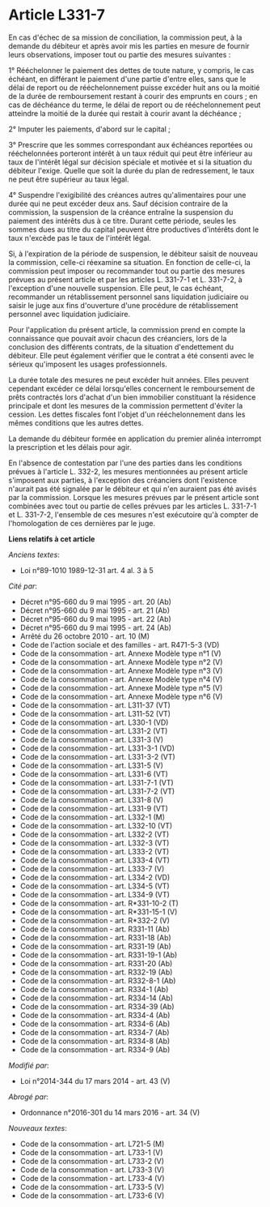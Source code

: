 # Article L331-7

En cas d'échec de sa mission de conciliation, la commission peut, à la demande du débiteur et après avoir mis les parties en
mesure de fournir leurs observations, imposer tout ou partie des mesures suivantes : 

1° Rééchelonner le paiement des dettes de toute nature, y compris, le cas échéant, en différant le paiement d'une partie
d'entre elles, sans que le délai de report ou de rééchelonnement puisse excéder huit ans ou la moitié de la durée de
remboursement restant à courir des emprunts en cours ; en cas de déchéance du terme, le délai de report ou de rééchelonnement
peut atteindre la moitié de la durée qui restait à courir avant la déchéance ; 

2° Imputer les paiements, d'abord sur le capital ; 

3° Prescrire que les sommes correspondant aux échéances reportées ou rééchelonnées porteront intérêt à un taux réduit qui
peut être inférieur au taux de l'intérêt légal sur décision spéciale et motivée et si la situation du débiteur l'exige.
Quelle que soit la durée du plan de redressement, le taux ne peut être supérieur au taux légal. 

4° Suspendre l'exigibilité des créances autres qu'alimentaires pour une durée qui ne peut excéder deux ans. Sauf décision
contraire de la commission, la suspension de la créance entraîne la suspension du paiement des intérêts dus à ce titre.
Durant cette période, seules les sommes dues au titre du capital peuvent être productives d'intérêts dont le taux n'excède
pas le taux de l'intérêt légal. 

Si, à l'expiration de la période de suspension, le débiteur saisit de nouveau la commission, celle-ci réexamine sa situation.
En fonction de celle-ci, la commission peut imposer ou recommander tout ou partie des mesures prévues au présent article et
par les articles L. 331-7-1 et L. 331-7-2, à l'exception d'une nouvelle suspension. Elle peut, le cas échéant, recommander un
rétablissement personnel sans liquidation judiciaire ou saisir le juge aux fins d'ouverture d'une procédure de rétablissement
personnel avec liquidation judiciaire. 

Pour l'application du présent article, la commission prend en compte la connaissance que pouvait avoir chacun des créanciers,
lors de la conclusion des différents contrats, de la situation d'endettement du débiteur. Elle peut également vérifier que le
contrat a été consenti avec le sérieux qu'imposent les usages professionnels. 

La durée totale des mesures ne peut excéder huit années. Elles peuvent cependant excéder ce délai lorsqu'elles concernent le
remboursement de prêts contractés lors d'achat d'un bien immobilier constituant la résidence principale et dont les mesures
de la commission permettent d'éviter la cession. Les dettes fiscales font l'objet d'un rééchelonnement dans les mêmes
conditions que les autres dettes. 

La demande du débiteur formée en application du premier alinéa interrompt la prescription et les délais pour agir. 

En l'absence de contestation par l'une des parties dans les conditions prévues à l'article L. 332-2, les mesures mentionnées
au présent article s'imposent aux parties, à l'exception des créanciers dont l'existence n'aurait pas été signalée par le
débiteur et qui n'en auraient pas été avisés par la commission. Lorsque les mesures prévues par le présent article sont
combinées avec tout ou partie de celles prévues par les articles L. 331-7-1 et L. 331-7-2, l'ensemble de ces mesures n'est
exécutoire qu'à compter de l'homologation de ces dernières par le juge.

**Liens relatifs à cet article**

_Anciens textes_:

  - Loi n°89-1010 1989-12-31 art. 4 al. 3 à 5

_Cité par_:

  - Décret n°95-660 du 9 mai 1995 - art. 20 (Ab)
  - Décret n°95-660 du 9 mai 1995 - art. 21 (Ab)
  - Décret n°95-660 du 9 mai 1995 - art. 22 (Ab)
  - Décret n°95-660 du 9 mai 1995 - art. 24 (Ab)
  - Arrêté du 26 octobre 2010 - art. 10 (M)
  - Code de l'action sociale et des familles - art. R471-5-3 (VD)
  - Code de la consommation - art. Annexe Modèle type n°1 (V)
  - Code de la consommation - art. Annexe Modèle type n°2 (V)
  - Code de la consommation - art. Annexe Modèle type n°3 (V)
  - Code de la consommation - art. Annexe Modèle type n°4 (V)
  - Code de la consommation - art. Annexe Modèle type n°5 (V)
  - Code de la consommation - art. Annexe Modèle type n°6 (V)
  - Code de la consommation - art. L311-37 (VT)
  - Code de la consommation - art. L311-52 (VT)
  - Code de la consommation - art. L330-1 (VD)
  - Code de la consommation - art. L331-2 (VT)
  - Code de la consommation - art. L331-3 (V)
  - Code de la consommation - art. L331-3-1 (VD)
  - Code de la consommation - art. L331-3-2 (VT)
  - Code de la consommation - art. L331-5 (V)
  - Code de la consommation - art. L331-6 (VT)
  - Code de la consommation - art. L331-7-1 (VT)
  - Code de la consommation - art. L331-7-2 (VT)
  - Code de la consommation - art. L331-8 (V)
  - Code de la consommation - art. L331-9 (VT)
  - Code de la consommation - art. L332-1 (M)
  - Code de la consommation - art. L332-10 (VT)
  - Code de la consommation - art. L332-2 (VT)
  - Code de la consommation - art. L332-3 (VT)
  - Code de la consommation - art. L333-2 (VT)
  - Code de la consommation - art. L333-4 (VT)
  - Code de la consommation - art. L333-7 (V)
  - Code de la consommation - art. L334-2 (VD)
  - Code de la consommation - art. L334-5 (VT)
  - Code de la consommation - art. L334-9 (VT)
  - Code de la consommation - art. R*331-10-2 (T)
  - Code de la consommation - art. R*331-15-1 (V)
  - Code de la consommation - art. R*332-2 (V)
  - Code de la consommation - art. R331-11 (Ab)
  - Code de la consommation - art. R331-18 (Ab)
  - Code de la consommation - art. R331-19 (Ab)
  - Code de la consommation - art. R331-19-1 (Ab)
  - Code de la consommation - art. R331-20 (Ab)
  - Code de la consommation - art. R332-19 (Ab)
  - Code de la consommation - art. R332-8-1 (Ab)
  - Code de la consommation - art. R334-1 (Ab)
  - Code de la consommation - art. R334-14 (Ab)
  - Code de la consommation - art. R334-39 (Ab)
  - Code de la consommation - art. R334-4 (Ab)
  - Code de la consommation - art. R334-6 (Ab)
  - Code de la consommation - art. R334-7 (Ab)
  - Code de la consommation - art. R334-8 (Ab)
  - Code de la consommation - art. R334-9 (Ab)

_Modifié par_:

  - Loi n°2014-344 du 17 mars 2014 - art. 43 (V)

_Abrogé par_:

  - Ordonnance n°2016-301 du 14 mars 2016 - art. 34 (V)

_Nouveaux textes_:

  - Code de la consommation - art. L721-5 (M)
  - Code de la consommation - art. L733-1 (V)
  - Code de la consommation - art. L733-2 (V)
  - Code de la consommation - art. L733-3 (V)
  - Code de la consommation - art. L733-4 (V)
  - Code de la consommation - art. L733-5 (V)
  - Code de la consommation - art. L733-6 (V)
